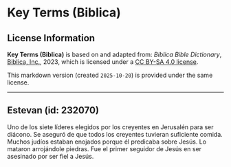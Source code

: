 # Key Terms (Biblica)

## License Information

**Key Terms (Biblica)** is based on and adapted from: _Biblica Bible Dictionary_, [Biblica, Inc.](https://www.biblica.com/), 2023, which is licensed under a [CC BY-SA 4.0 license](https://creativecommons.org/licenses/by-sa/4.0/legalcode.en).

This markdown version (created `2025-10-20`) is provided under the same license.



--------------------------------

## Estevan (id: 232070)

Uno de los siete líderes elegidos por los creyentes en Jerusalén para ser diácono. Se aseguró de que todos los creyentes tuvieran suficiente comida. Muchos judíos estaban enojados porque él predicaba sobre Jesús. Lo mataron arrojándole piedras. Fue el primer seguidor de Jesús en ser asesinado por ser fiel a Jesús.


